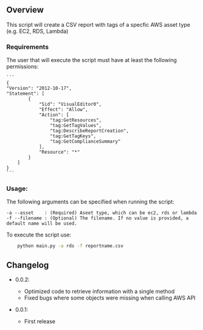 ## Overview

This script will create a CSV report with tags of a specfic AWS asset type (e.g. EC2, RDS, Lambda)

### Requirements 

The user that will execute the script must have at least the following permissions:

    ```
    {
    "Version": "2012-10-17",
    "Statement": [
            {
                "Sid": "VisualEditor0",
                "Effect": "Allow",
                "Action": [
                    "tag:GetResources",
                    "tag:GetTagValues",
                    "tag:DescribeReportCreation",
                    "tag:GetTagKeys",
                    "tag:GetComplianceSummary"
                ],
                "Resource": "*"
            }
        ]
    }
    ```


### Usage:

The following arguments can be specified when running the script: 

    -a --asset    : (Required) Aseet type, which can be ec2, rds or lambda
    -f --filename : (Optional) The filename. If no value is provided, a default name will be used. 

To execute the script use: 

```bash
    python main.py -a rds -f reportname.csv
```

## Changelog

- 0.0.2:
    - Optimized code to retrieve information with a single method
    - Fixed bugs where some objects were missing when calling AWS API

- 0.0.1:
    - First release
